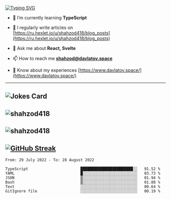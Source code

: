 [![Typing SVG](https://readme-typing-svg.herokuapp.com?font=Turret+Road&height=30&lines=HI!+I%60m+Frontend+Developer)](https://git.io/typing-svg)

- 🌱 I’m currently learning **TypeScript**

- 📝 I regularly write articles on [https://ru.hexlet.io/u/shahzod418/blog_posts](https://ru.hexlet.io/u/shahzod418/blog_posts)

- 💬 Ask me about **React, Svelte**

- 📫 How to reach me **shahzod@davlatov.space**

- 📄 Know about my experiences [https://www.davlatov.space/](https://www.davlatov.space/)

---
![Jokes Card](https://readme-jokes.vercel.app/api?theme=radical)
---
![shahzod418](https://github-readme-stats.vercel.app/api/top-langs?username=shahzod418&show_icons=true&theme=radical&locale=en&layout=compact)
---
![shahzod418](https://github-readme-stats.vercel.app/api?username=shahzod418&show_icons=true&theme=radical&locale=en&count_private=true)
---
[![GitHub Streak](http://github-readme-streak-stats.herokuapp.com?user=shahzod418&theme=radical&date_format=M%20j%5B%2C%20Y%5D)](https://git.io/streak-stats)
---
<!--START_SECTION:waka-->

```text
From: 29 July 2022 - To: 28 August 2022

TypeScript                       ███████████████████████░░   91.52 %
YAML                             █░░░░░░░░░░░░░░░░░░░░░░░░   03.73 %
JSON                             ▒░░░░░░░░░░░░░░░░░░░░░░░░   01.94 %
Bash                             ▒░░░░░░░░░░░░░░░░░░░░░░░░   01.88 %
Text                             ░░░░░░░░░░░░░░░░░░░░░░░░░   00.64 %
GitIgnore file                   ░░░░░░░░░░░░░░░░░░░░░░░░░   00.19 %
```

<!--END_SECTION:waka-->
